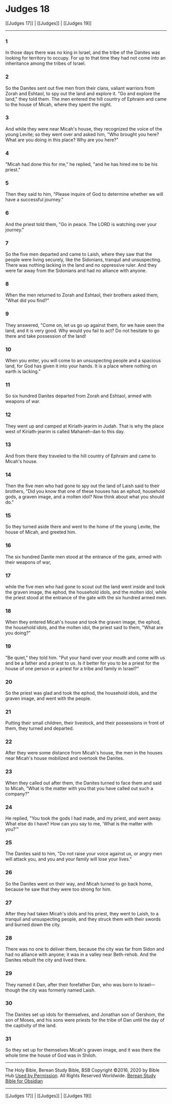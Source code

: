 # Judges 18

[[Judges 17]] | [[Judges]] | [[Judges 19]]

---

### 1
In those days there was no king in Israel, and the tribe of the Danites was looking for territory to occupy. For up to that time they had not come into an inheritance among the tribes of Israel.

### 2
So the Danites sent out five men from their clans, valiant warriors from Zorah and Eshtaol, to spy out the land and explore it. "Go and explore the land," they told them. The men entered the hill country of Ephraim and came to the house of Micah, where they spent the night.

### 3
And while they were near Micah's house, they recognized the voice of the young Levite; so they went over and asked him, "Who brought you here? What are you doing in this place? Why are you here?"

### 4
"Micah had done this for me," he replied, "and he has hired me to be his priest."

### 5
Then they said to him, "Please inquire of God to determine whether we will have a successful journey."

### 6
And the priest told them, "Go in peace. The LORD is watching over your journey."

### 7
So the five men departed and came to Laish, where they saw that the people were living securely, like the Sidonians, tranquil and unsuspecting. There was nothing lacking in the land and no oppressive ruler. And they were far away from the Sidonians and had no alliance with anyone.

### 8
When the men returned to Zorah and Eshtaol, their brothers asked them, "What did you find?"

### 9
They answered, "Come on, let us go up against them, for we have seen the land, and it is very good. Why would you fail to act? Do not hesitate to go there and take possession of the land!

### 10
When you enter, you will come to an unsuspecting people and a spacious land, for God has given it into your hands. It is a place where nothing on earth is lacking."

### 11
So six hundred Danites departed from Zorah and Eshtaol, armed with weapons of war.

### 12
They went up and camped at Kiriath-jearim in Judah. That is why the place west of Kiriath-jearim is called Mahaneh-dan to this day.

### 13
And from there they traveled to the hill country of Ephraim and came to Micah's house.

### 14
Then the five men who had gone to spy out the land of Laish said to their brothers, "Did you know that one of these houses has an ephod, household gods, a graven image, and a molten idol? Now think about what you should do."

### 15
So they turned aside there and went to the home of the young Levite, the house of Micah, and greeted him.

### 16
The six hundred Danite men stood at the entrance of the gate, armed with their weapons of war,

### 17
while the five men who had gone to scout out the land went inside and took the graven image, the ephod, the household idols, and the molten idol, while the priest stood at the entrance of the gate with the six hundred armed men.

### 18
When they entered Micah's house and took the graven image, the ephod, the household idols, and the molten idol, the priest said to them, "What are you doing?"

### 19
"Be quiet," they told him. "Put your hand over your mouth and come with us and be a father and a priest to us. Is it better for you to be a priest for the house of one person or a priest for a tribe and family in Israel?"

### 20
So the priest was glad and took the ephod, the household idols, and the graven image, and went with the people.

### 21
Putting their small children, their livestock, and their possessions in front of them, they turned and departed.

### 22
After they were some distance from Micah's house, the men in the houses near Micah's house mobilized and overtook the Danites.

### 23
When they called out after them, the Danites turned to face them and said to Micah, "What is the matter with you that you have called out such a company?"

### 24
He replied, "You took the gods I had made, and my priest, and went away. What else do I have? How can you say to me, 'What is the matter with you?'"

### 25
The Danites said to him, "Do not raise your voice against us, or angry men will attack you, and you and your family will lose your lives."

### 26
So the Danites went on their way, and Micah turned to go back home, because he saw that they were too strong for him.

### 27
After they had taken Micah's idols and his priest, they went to Laish, to a tranquil and unsuspecting people, and they struck them with their swords and burned down the city.

### 28
There was no one to deliver them, because the city was far from Sidon and had no alliance with anyone; it was in a valley near Beth-rehob. And the Danites rebuilt the city and lived there.

### 29
They named it Dan, after their forefather Dan, who was born to Israel—though the city was formerly named Laish.

### 30
The Danites set up idols for themselves, and Jonathan son of Gershom, the son of Moses, and his sons were priests for the tribe of Dan until the day of the captivity of the land.

### 31
So they set up for themselves Micah's graven image, and it was there the whole time the house of God was in Shiloh.

---

The Holy Bible, Berean Study Bible, BSB
Copyright ©2016, 2020 by Bible Hub
[Used by Permission](https://berean.bible/terms.htm). All Rights Reserved Worldwide.
[Berean Study Bible for Obsidian](https://github.com/gapmiss/berean-study-bible-for-obsidian)

---

[[Judges 17]] | [[Judges]] | [[Judges 19]]

